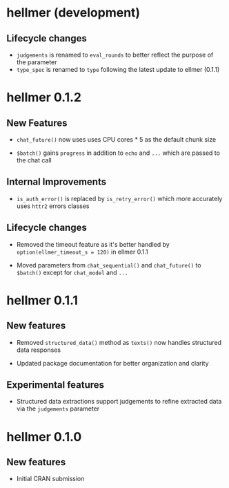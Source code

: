 # hellmer (development)

## Lifecycle changes
* `judgements` is renamed to `eval_rounds` to better reflect the purpose of the parameter
* `type_spec` is renamed to `type` following the latest update to ellmer (0.1.1)

# hellmer 0.1.2

## New Features

* `chat_future()` now uses uses CPU cores * 5 as the default chunk size

* `$batch()` gains `progress` in addition to  `echo` and `...` which are passed to the chat call

## Internal Improvements

* `is_auth_error()` is replaced by `is_retry_error()` which more accurately uses `httr2` errors classes

## Lifecycle changes
* Removed the timeout feature as it's better handled by `option(ellmer_timeout_s = 120)` in ellmer 0.1.1

* Moved parameters from `chat_sequential()` and `chat_future()` to `$batch()` except for `chat_model` and `...`

# hellmer 0.1.1

## New features
* Removed `structured_data()` method as `texts()` now handles structured data responses

* Updated package documentation for better organization and clarity

## Experimental features
* Structured data extractions support judgements to refine extracted data via the `judgements` parameter

# hellmer 0.1.0

## New features
* Initial CRAN submission
